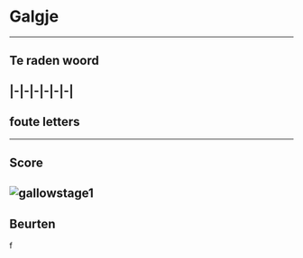 # Galgje
---
## Te raden woord

|-|-|-|-|-|-|
---
## foute letters

---
## Score
![gallowstage1](./images/1.png)
---
## Beurten
f